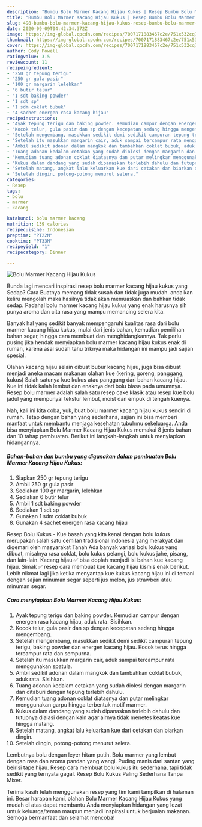 ```yaml
---
description: "Bumbu Bolu Marmer Kacang Hijau Kukus | Resep Bumbu Bolu Marmer Kacang Hijau Kukus Yang Lezat"
title: "Bumbu Bolu Marmer Kacang Hijau Kukus | Resep Bumbu Bolu Marmer Kacang Hijau Kukus Yang Lezat"
slug: 498-bumbu-bolu-marmer-kacang-hijau-kukus-resep-bumbu-bolu-marmer-kacang-hijau-kukus-yang-lezat
date: 2020-09-09T04:42:34.372Z
image: https://img-global.cpcdn.com/recipes/7007171883467c2e/751x532cq70/bolu-marmer-kacang-hijau-kukus-foto-resep-utama.jpg
thumbnail: https://img-global.cpcdn.com/recipes/7007171883467c2e/751x532cq70/bolu-marmer-kacang-hijau-kukus-foto-resep-utama.jpg
cover: https://img-global.cpcdn.com/recipes/7007171883467c2e/751x532cq70/bolu-marmer-kacang-hijau-kukus-foto-resep-utama.jpg
author: Cody Powell
ratingvalue: 3.5
reviewcount: 11
recipeingredient:
- "250 gr tepung terigu"
- "250 gr gula pasir"
- "100 gr margarin lelehkan"
- "6 butir telur"
- "1 sdt baking powder"
- "1 sdt sp"
- "1 sdm coklat bubuk"
- "4 sachet energen rasa kacang hijau"
recipeinstructions:
- "Ayak tepung terigu dan baking powder. Kemudian campur dengan energen rasa kacang hijau, aduk rata. Sisihkan."
- "Kocok telur, gula pasir dan sp dengan kecepatan sedang hingga mengembang."
- "Setelah mengembang, masukkan sedikit demi sedikit campuran tepung terigu, baking powder dan energen kacang hijau. Kocok terus hingga tercampur rata dan sempurna."
- "Setelah itu masukkan margarin cair, aduk sampai tercampur rata menggunakan spatula."
- "Ambil sedikit adonan dalam mangkok dan tambahkan coklat bubuk, aduk rata. Sisihkan."
- "Tuang adonan kedalam cetakan yang sudah diolesi dengan margarin dan ditaburi dengan tepung terlebih dahulu."
- "Kemudian tuang adonan coklat diatasnya dan putar melingkar menggunakan garpu hingga terbentuk motif marmer."
- "Kukus dalam dandang yang sudah dipanaskan terlebih dahulu dan tutupnya dialasi dengan kain agar airnya tidak menetes keatas kue hingga matang."
- "Setelah matang, angkat lalu keluarkan kue dari cetakan dan biarkan dingin."
- "Setelah dingin, potong-potong menurut selera."
categories:
- Resep
tags:
- bolu
- marmer
- kacang

katakunci: bolu marmer kacang 
nutrition: 139 calories
recipecuisine: Indonesian
preptime: "PT22M"
cooktime: "PT33M"
recipeyield: "1"
recipecategory: Dinner

---
```



![Bolu Marmer Kacang Hijau Kukus](https://img-global.cpcdn.com/recipes/7007171883467c2e/751x532cq70/bolu-marmer-kacang-hijau-kukus-foto-resep-utama.jpg)

Bunda lagi mencari inspirasi resep bolu marmer kacang hijau kukus yang Sedap? Cara Buatnya memang tidak susah dan tidak juga mudah. andaikan keliru mengolah maka hasilnya tidak akan memuaskan dan bahkan tidak sedap. Padahal bolu marmer kacang hijau kukus yang enak harusnya sih punya aroma dan cita rasa yang mampu memancing selera kita.

Banyak hal yang sedikit banyak mempengaruhi kualitas rasa dari bolu marmer kacang hijau kukus, mulai dari jenis bahan, kemudian pemilihan bahan segar, hingga cara membuat dan menghidangkannya. Tak perlu pusing jika hendak menyiapkan bolu marmer kacang hijau kukus enak di rumah, karena asal sudah tahu triknya maka hidangan ini mampu jadi sajian spesial.

Olahan kacang hijau selain dibuat bubur kacang hijau, juga bisa dibuat menjadi aneka macam makanan olahan kue (kering, goreng, panggang, kukus) Salah satunya kue kukus atau panggang dari bahan kacang hijau. Kue ini tidak kalah lembut dan enaknya dari bolu biasa pada umumnya. Resep bolu marmer adalah salah satu resep cake klasik atau resep kue bolu jadul yang mempunyai tekstur lembut, moist dan empuk di tengah kuenya.


Nah, kali ini kita coba, yuk, buat bolu marmer kacang hijau kukus sendiri di rumah. Tetap dengan bahan yang sederhana, sajian ini bisa memberi manfaat untuk membantu menjaga kesehatan tubuhmu sekeluarga. Anda bisa menyiapkan Bolu Marmer Kacang Hijau Kukus memakai 8 jenis bahan dan 10 tahap pembuatan. Berikut ini langkah-langkah untuk menyiapkan hidangannya.

<!--inarticleads1-->

##### Bahan-bahan dan bumbu yang digunakan dalam pembuatan Bolu Marmer Kacang Hijau Kukus:

1. Siapkan 250 gr tepung terigu
1. Ambil 250 gr gula pasir
1. Sediakan 100 gr margarin, lelehkan
1. Sediakan 6 butir telur
1. Ambil 1 sdt baking powder
1. Sediakan 1 sdt sp
1. Gunakan 1 sdm coklat bubuk
1. Gunakan 4 sachet energen rasa kacang hijau


Resep Bolu Kukus - Kue basah yang kita kenal dengan bolu kukus merupakan salah satu cemilan tradisional Indonesia yang merakyat dan digemari oleh masyarakat Tanah Ada banyak variasi bolu kukus yang dibuat, misalnya rasa coklat, bolu kukus pelangi, bolu kukus jahe, pisang, dan lain-lain. Kacang hijau ✅ bisa doplah menjadi isi bahan kue kacang hijau. Simak ✅ resep cara membuat kue kacang hijau kismis enak berikut. Lebih nikmat lagi jika ketika menyantap kue kukus kacang hijau ini di temani dengan sajian minuman segar seperti jus melon, jus strawberi atau minuman segar. 

<!--inarticleads2-->

##### Cara menyiapkan Bolu Marmer Kacang Hijau Kukus:

1. Ayak tepung terigu dan baking powder. Kemudian campur dengan energen rasa kacang hijau, aduk rata. Sisihkan.
1. Kocok telur, gula pasir dan sp dengan kecepatan sedang hingga mengembang.
1. Setelah mengembang, masukkan sedikit demi sedikit campuran tepung terigu, baking powder dan energen kacang hijau. Kocok terus hingga tercampur rata dan sempurna.
1. Setelah itu masukkan margarin cair, aduk sampai tercampur rata menggunakan spatula.
1. Ambil sedikit adonan dalam mangkok dan tambahkan coklat bubuk, aduk rata. Sisihkan.
1. Tuang adonan kedalam cetakan yang sudah diolesi dengan margarin dan ditaburi dengan tepung terlebih dahulu.
1. Kemudian tuang adonan coklat diatasnya dan putar melingkar menggunakan garpu hingga terbentuk motif marmer.
1. Kukus dalam dandang yang sudah dipanaskan terlebih dahulu dan tutupnya dialasi dengan kain agar airnya tidak menetes keatas kue hingga matang.
1. Setelah matang, angkat lalu keluarkan kue dari cetakan dan biarkan dingin.
1. Setelah dingin, potong-potong menurut selera.


Lembutnya bolu dengan leyer hitam putih. Bolu marmer yang lembut dengan rasa dan aroma pandan yang wangi. Puding manis dari santan yang beirisi tape hijau. Resep cara membuat bolu kukus itu sederhana, tapi tidak sedikit yang ternyata gagal. Resep Bolu Kukus Paling Sederhana Tanpa Mixer. 

Terima kasih telah menggunakan resep yang tim kami tampilkan di halaman ini. Besar harapan kami, olahan Bolu Marmer Kacang Hijau Kukus yang mudah di atas dapat membantu Anda menyiapkan hidangan yang lezat untuk keluarga/teman maupun menjadi inspirasi untuk berjualan makanan. Semoga bermanfaat dan selamat mencoba!
